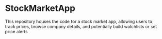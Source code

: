 # StockMarketApp
This repository houses the code for a stock market app, allowing users to track prices, browse company details, and potentially build watchlists or set price alerts
